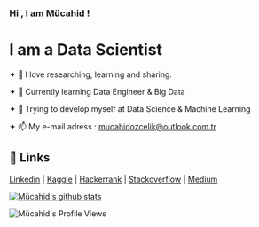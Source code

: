### Hi , I am Mücahid !

# I am a Data Scientist 

✦ 🔭 I love researching, learning and sharing.

✦ 🌱 Currently learning Data Engineer & Big Data 

✦ 🚀 Trying to develop myself at Data Science & Machine Learning

✦ 📫 My e-mail adress :  mucahidozcelik@outlook.com.tr



## 🔗 Links
[Linkedin](https://www.linkedin.com/in/mucahidozcelik/) | [Kaggle](https://www.kaggle.com/mucahidozcelik) | [Hackerrank](https://www.hackerrank.com/mucahidozcelik ) | 
[Stackoverflow](https://stackoverflow.com/users/18389276/mücahid-Özçelik) | [Medium](https://medium.com/@mucahidozcelik)



[![Mücahid's github stats](https://github-readme-stats.vercel.app/api?username=mucahidozcelik)](https://github.com/mucahidozcelik/github-readme-stats)

![Mücahid's Profile Views](https://komarev.com/ghpvc/?username=mucahidozcelik&color=green)

<!--
**mucahidozcelik/mucahidozcelik** is a ✨ _special_ ✨ repository because its `README.md` (this file) appears on your GitHub profile.

Here are some ideas to get you started:

- 🔭 I’m currently working on ...
- 🌱 I’m currently learning ...
- 👯 I’m looking to collaborate on ...
- 🤔 I’m looking for help with ...
- 💬 Ask me about ...
- 📫 How to reach me: ...
- 😄 Pronouns: ...
- ⚡ Fun fact: ...
-->
